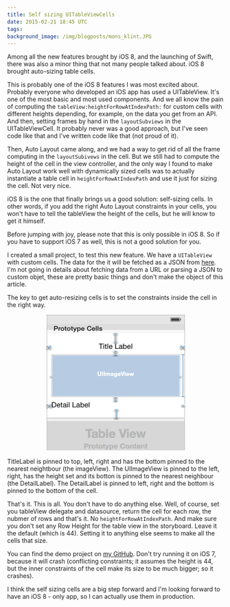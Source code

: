 ```yaml
---
title: Self sizing UITableViewCells
date: 2015-02-21 18:45 UTC
tags:
background_image: /img/blogposts/mons_klint.JPG
---
```


Among all the new features brought by iOS 8, and the launching of Swift, there was also a minor thing that not many people talked about. iOS 8 brought auto-sizing table cells.

This is probably one of the iOS 8 features I was most excited about. Probably everyone who developed an iOS app has used a UITableView. It's one of the most basic and most used components. And we all know the pain of computing the `tableView:heightForRowAtIndexPath:` for custom cells with different heights depending, for example, on the data you get from an API. And then, setting frames by hand in the `layoutSubviews` in the UITableViewCell. It probably never was a good approach, but I've seen code like that and I've written code like that (not proud of it).

Then, Auto Layout came along, and we had a way to get rid of all the frame computing in the `layoutSubivews` in the cell. But we still had to compute the height of the cell in the view controller, and the only way I found to make Auto Layout work well with dynamically sized cells was to actually instantiate a table cell in `heightForRowAtIndexPath` and use it just for sizing the cell. Not very nice.

iOS 8 is the one that finally brings us a good solution: self-sizing cells. In other words, if you add the right Auto Layout constraints in your cells, you won't have to tell the tableView the height of the cells, but he will know to get it himself.

Before jumping with joy, please note that this is only possible in iOS 8. So if you have to support iOS 7 as well, this is not a good solution for you.

I created a small project, to test this new feature. We have a `UITableView` with custom cells. The data for the it will be fetched as a JSON from [here](https://api.myjson.com/bins/3x4p3). I'm not going in details about fetching data from a URL or parsing a JSON to custom objet, these are pretty basic things and don't make the object of this article. 

The key to get auto-resizing cells is to set the constraints inside the cell in the right way.

<center><img src = "img/blogposts/inline/self_sizing_cells_cell.png" class="img-responsive"/></center>

TitleLabel is pinned to top, left, right and has the bottom pinned to the nearest neightbour (the imageView). The UIImageView is pinned to the left, right, has the height set and its botton is pinned to the nearest neighbour (the DetailLabel). The DetailLabel is pinned to left, right and the bottom is pinned to the bottom of the cell.

That's it. This is all. You don't have to do anything else. Well, of course, set you tableView delegate and datasource, return the cell for each row, the nubmer of rows and that's it. No `heightForRowAtIndexPath`. And make sure you don't set any Row Height for the table view in the storyboard. Leave it the default (which is 44). Setting it to anything else seems to make all the cells that size.

You can find the demo project on [my GitHub](https://github.com/mariusc/SelfSizingCells). Don't try running it on iOS 7, because it will crash (conflicting constraints; it assumes the height is 44, but the inner constraints of the cell make its size to be much bigger; so it crashes).

I think the self sizing cells are a big step forward and I'm looking forward to have an iOS 8 - only app, so I can actually use them in production.

